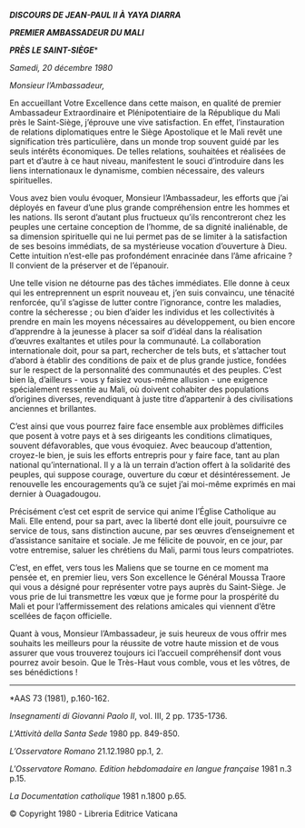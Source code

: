 ***DISCOURS DE JEAN-PAUL II À YAYA DIARRA***

***PREMIER AMBASSADEUR DU MALI***

***PRÈS LE SAINT-SIÈGE****

*Samedi, 20 décembre 1980*

*Monsieur l’Ambassadeur,*

En accueillant Votre Excellence dans cette maison, en qualité de premier Ambassadeur Extraordinaire et Plénipotentiaire de la République du Mali près le Saint-Siège, j’éprouve une vive satisfaction. En effet, l’instauration de relations diplomatiques entre le Siège Apostolique et le Mali revêt une signification très particulière, dans un monde trop souvent guidé par les seuls intérêts économiques. De telles relations, souhaitées et réalisées de part et d’autre à ce haut niveau, manifestent le souci d’introduire dans les liens internationaux le dynamisme, combien nécessaire, des valeurs spirituelles.

Vous avez bien voulu évoquer, Monsieur l’Ambassadeur, les efforts que j’ai déployés en faveur d’une plus grande compréhension entre les hommes et les nations. Ils seront d’autant plus fructueux qu’ils rencontreront chez les peuples une certaine conception de l’homme, de sa dignité inaliénable, de sa dimension spirituelle qui ne lui permet pas de se limiter à la satisfaction de ses besoins immédiats, de sa mystérieuse vocation d’ouverture à Dieu. Cette intuition n’est-elle pas profondément enracinée dans l’âme africaine ? Il convient de la préserver et de l’épanouir.

Une telle vision ne détourne pas des tâches immédiates. Elle donne à ceux qui les entreprennent un esprit nouveau et, j’en suis convaincu, une ténacité renforcée, qu’il s’agisse de lutter contre l’ignorance, contre les maladies, contre la sécheresse ; ou bien d’aider les individus et les collectivités à prendre en main les moyens nécessaires au développement, ou bien encore d’apprendre à la jeunesse à placer sa soif d’idéal dans la réalisation d’œuvres exaltantes et utiles pour la communauté. La collaboration internationale doit, pour sa part, rechercher de tels buts, et s’attacher tout d’abord à établir des conditions de paix et de plus grande justice, fondées sur le respect de la personnalité des communautés et des peuples. C’est bien là, d’ailleurs - vous y faisiez vous-même allusion - une exigence spécialement ressentie au Mali, où doivent cohabiter des populations d’origines diverses, revendiquant à juste titre d’appartenir à des civilisations anciennes et brillantes.

C’est ainsi que vous pourrez faire face ensemble aux problèmes difficiles que posent à votre pays et à ses dirigeants les conditions climatiques, souvent défavorables, que vous évoquiez. Avec beaucoup d’attention, croyez-le bien, je suis les efforts entrepris pour y faire face, tant au plan national qu’international. Il y a là un terrain d’action offert à la solidarité des peuples, qui suppose courage, ouverture du cœur et désintéressement. Je renouvelle les encouragements qu’à ce sujet j’ai moi-même exprimés en mai dernier à Ouagadougou.

Précisément c’est cet esprit de service qui anime l’Église Catholique au Mali. Elle entend, pour sa part, avec la liberté dont elle jouit, poursuivre ce service de tous, sans distinction aucune, par ses œuvres d’enseignement et d’assistance sanitaire et sociale. Je me félicite de pouvoir, en ce jour, par votre entremise, saluer les chrétiens du Mali, parmi tous leurs compatriotes.

C’est, en effet, vers tous les Maliens que se tourne en ce moment ma pensée et, en premier lieu, vers Son excellence le Général Moussa Traore qui vous a désigné pour représenter votre pays auprès du Saint-Siège. Je vous prie de lui transmettre les vœux que je forme pour la prospérité du Mali et pour l’affermissement des relations amicales qui viennent d’être scellées de façon officielle.

Quant à vous, Monsieur l’Ambassadeur, je suis heureux de vous offrir mes souhaits les meilleurs pour la réussite de votre haute mission et de vous assurer que vous trouverez toujours ici l’accueil compréhensif dont vous pourrez avoir besoin. Que le Très-Haut vous comble, vous et les vôtres, de ses bénédictions !

* * *

*AAS 73 (1981), p.160-162.

*Insegnamenti di Giovanni Paolo II*, vol. III, 2 pp. 1735-1736.

*L'Attività della Santa Sede* 1980 pp. 849-850.

*L’Osservatore Romano* 21.12.1980 pp.1, 2.

*L'Osservatore Romano. Edition hebdomadaire en langue française* 1981 n.3 p.15.

*La Documentation catholique* 1981 n.1800 p.65.

© Copyright 1980 - Libreria Editrice Vaticana